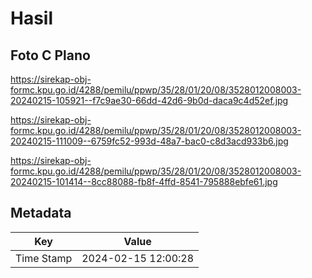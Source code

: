 # Hasil

## Foto C Plano

https://sirekap-obj-formc.kpu.go.id/4288/pemilu/ppwp/35/28/01/20/08/3528012008003-20240215-105921--f7c9ae30-66dd-42d6-9b0d-daca9c4d52ef.jpg

https://sirekap-obj-formc.kpu.go.id/4288/pemilu/ppwp/35/28/01/20/08/3528012008003-20240215-111009--6759fc52-993d-48a7-bac0-c8d3acd933b6.jpg

https://sirekap-obj-formc.kpu.go.id/4288/pemilu/ppwp/35/28/01/20/08/3528012008003-20240215-101414--8cc88088-fb8f-4ffd-8541-795888ebfe61.jpg


## Metadata

| Key        | Value               |
| ---------- | ------------------- |
| Time Stamp | 2024-02-15 12:00:28 |




